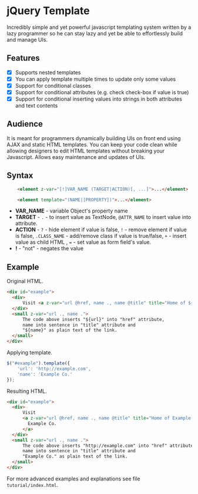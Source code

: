 # jQuery Template
Incredibly simple and yet powerful javascript templating system written by a lazy programmer so he can stay lazy and yet be able to effortlessly build and manage UIs.

## Features
- [x] Supports nested templates
- [x] You can apply template multiple times to update only some values
- [x] Support for conditional classes
- [x] Support for conditional attributes (e.g. check check-box if value is true)
- [x] Support for conditional inserting values into strings in both attributes and text contents

## Audience

It is meant for programmers dynamically building UIs on front end
using AJAX and static HTML templates.  You can keep your code clean
while allowing designers to edit HTML templates without breaking your
Javascript. Allows easy maintenance and updates of UIs.

## Syntax

```html
    <element z-var="[!]VAR_NAME (TARGET|ACTION)[, ...]">...</element>

    <element template="(NAME|[PROPERTY])">...</element>
```

- __VAR_NAME__ - variable Object's property name
- __TARGET__ - `.` - to insert value as TextNode, `@ATTR_NAME` to insert value into attribute.
- __ACTION__ - `?` - hide element if value is false, `!` - remove element if value is false, `.CLASS_NAME` - add/remove class if value is true/false, `+` - insert value as child HTML , `=` - set value as form field's value.
- __!__ - "not" - negates the value


## Example

Original HTML.

```html
<div id="example">
  <div>
      Visit <a z-var="url @href, name ., name @title" title="Home of ${name}"></a>
  </div>
  <small z-var="url ., name .">
      The code above inserts "${url}" into "href" attribute,
      name into sentence in "title" attribute and
      "${name}" as plain text of the link.
  </small>
</div>
```

Applying template.

```javascript
$("#example").template({
    'url': 'http://example.com',
    'name': 'Example Co.'
});
```

Resulting HTML.

```html
<div id="example">
  <div>
      Visit
      <a z-var="url @href, name ., name @title" title="Home of Example Co." href="http://example.com">
        Example Co.
      </a>
  </div>
  <small z-var="url ., name .">
      The code above inserts "http://example.com" into "href" attribute,
      name into sentence in "title" attribute and
      "Example Co." as plain text of the link.
  </small>
</div>
```

For more advanced examples and explanations see file <code>tutorial/index.html</code>.
